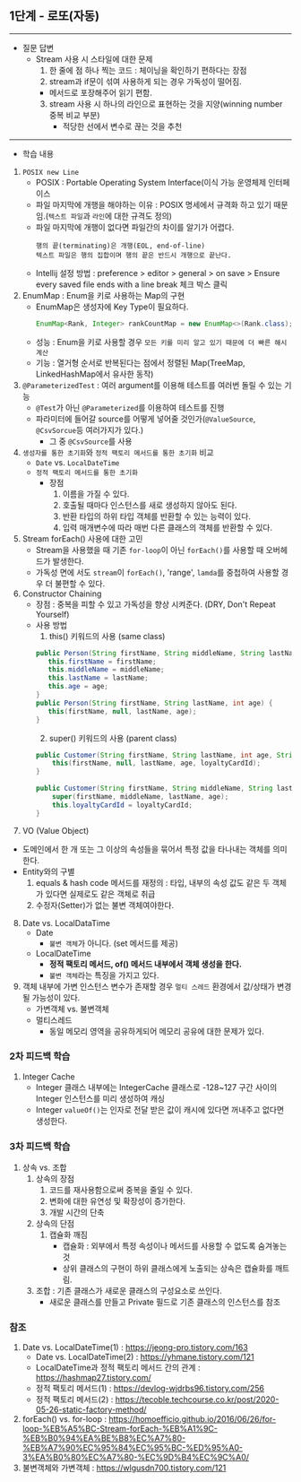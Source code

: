 ## 1단계 - 로또(자동)
---
- 질문 답변
  - Stream 사용 시 스타일에 대한 문제
    1. 한 줄에 점 하나 찍는 코드 : 체이닝을 확인하기 편하다는 장점
    2. stream과 if문이 섞여 사용하게 되는 경우 가독성이 떨어짐.
      - 메서드로 포장해주어 읽기 편함.
    3. stream 사용 시 하나의 라인으로 표현하는 것을 지양(winning number 중복 비교 부분)
       - 적당한 선에서 변수로 끊는 것을 추천

---

- 학습 내용
1. `POSIX new Line`
   - POSIX : Portable Operating System Interface(이식 가능 운영체제 인터페이스
   - 파일 마지막에 개행을 해야하는 이유 : POSIX 명세에서 규격화 하고 있기 때문임.(`텍스트 파일`과 `라인`에 대한 규격도 정의)
   - 파일 마지막에 개행이 없다면 파일간의 차이를 알기가 어렵다.
     ```
     행의 끝(terminating)은 개행(EOL, end-of-line)
     텍스트 파일은 행의 집합이며 행의 끝은 반드시 개행으로 끝난다.
     ```
   - Intellij 설정 방법 : preference > editor > general > on save > Ensure every saved file ends with a line break 체크 박스 클릭
2. EnumMap : Enum을 키로 사용하는 Map의 구현
   - EnumMap은 생성자에 Key Type이 필요하다.
      ```java
      EnumMap<Rank, Integer> rankCountMap = new EnumMap<>(Rank.class);
      ```
   - 성능 : Enum을 키로 사용할 경우 `모든 키를 미리 알고 있기 때문에 더 빠른 해시 계산`
   - 기능 : 열거형 순서로 반복된다는 점에서 정렬된 Map(TreeMap, LinkedHashMap에서 유사한 동작)
3. `@ParameterizedTest` : 여러 argument를 이용해 테스트를 여러번 돌릴 수 있는 기능
   - `@Test`가 아닌 `@Parameterized`를 이용하여 테스트를 진행
   - 파라미터에 들어갈 source를 어떻게 넣어줄 것인가(`@ValueSource`, `@CsvSorcue`등 여러가지가 있다.)
     - 그 중 `@CsvSource`를 사용
4. `생성자를 통한 초기화`와 `정적 팩토리 메서드를 통한 초기화` 비교
   - `Date` vs. `LocalDateTime` 
   - `정적 팩토리 메서드를 통한 초기화` 
     - 장점
       1. 이름을 가질 수 있다.
       2. 호출될 때마다 인스턴스를 새로 생성하지 않아도 된다.
       3. 반환 타입의 하위 타입 객체를 반환할 수 있는 능력이 있다.
       4. 입력 매개변수에 따라 매번 다른 클래스의 객체를 반환할 수 있다.
5. Stream forEach() 사용에 대한 고민
   - Stream을 사용했을 때 기존 `for-loop`이 아닌 `forEach()`를 사용할 때 오버헤드가 발생한다.
   - 가독성 면에 서도 `stream`이 `forEach()`, 'range', `lamda`를 중첩하여 사용할 경우 더 불편할 수 있다.
6. Constructor Chaining
   - 장점 : 중복을 피할 수 있고 가독성을 향상 시켜준다. (DRY, Don't Repeat Yourself)
   - 사용 방법 
     1. this() 키워드의 사용 (same class)
     ```java
     public Person(String firstName, String middleName, String lastName, int age) {
        this.firstName = firstName;
        this.middleName = middleName;
        this.lastName = lastName;
        this.age = age;
     }
     public Person(String firstName, String lastName, int age) {
        this(firstName, null, lastName, age);
     }
     ```
     2. super() 키워드의 사용 (parent class)
     ```java
     public Customer(String firstName, String lastName, int age, String loyaltyCardId) {
         this(firstName, null, lastName, age, loyaltyCardId);
     }
    
     public Customer(String firstName, String middleName, String lastName, int age, String loyaltyCardId) {
         super(firstName, middleName, lastName, age);
         this.loyaltyCardId = loyaltyCardId;
     }
     ```
7. VO (Value Object)
- 도메인에서 한 개 또는 그 이상의 속성들을 묶어서 특정 값을 타나내는 객체를 의미한다.
- Entity와의 구별
  1. equals & hash code 메서드를 재정의 : 타입, 내부의 속성 값도 같은 두 객체가 있다면 실제로도 같은 객체로 취급
  2. 수정자(Setter)가 없는 불변 객체여야한다.

8. Date vs. LocalDataTime
   - Date 
     - `불변 객체`가 아니다. (set 메서드를 제공)
   - LocalDateTime 
     - <b>정적 팩토리 메서드, of() 메서드 내부에서 객체 생성을 한다.</b>
     - `불변 객체`라는 특징을 가지고 있다.
9. 객체 내부에 가변 인스턴스 변수가 존재할 경우 `멀티 스레드` 환경에서 값/상태가 변경될 가능성이 있다.
   - 가변객체 vs. 불변객체
   - 멀티스레드
     - 동일 메모리 영역을 공유하게되어 메모리 공유에 대한 문제가 있다.

### 2차 피드백 학습
1. Integer Cache 
   - Integer 클래스 내부에는 IntegerCache 클래스로 -128~127 구간 사이의 Integer 인스턴스를 미리 생성하여 캐싱 
   - Integer `valueOf()`는 인자로 전달 받은 값이 캐시에 있다면 꺼내주고 없다면 생성한다.

### 3차 피드백 학습
1. 상속 vs. 조합
   1. 상속의 장점
      1. 코드를 재사용함으로써 중복을 줄일 수 있다.
      2. 변화에 대한 유연성 및 확장성이 증가한다.
      3. 개발 시간의 단축
   2. 상속의 단점
      1. 캡슐화 깨짐
         - 캡슐화 : 외부에서 특정 속성이나 메서드를 사용할 수 없도록 숨겨놓는 것
         - 상위 클래스의 구현이 하위 클래스에게 노출되는 상속은 캡슐화를 깨트림.
   3. 조합 : 기존 클래스가 새로운 클래스의 구성요소로 쓰인다.
      - 새로운 클래스를 만들고 Private 필드로 기존 클래스의 인스턴스를 참조 

### 참조
1) Date vs. LocalDateTime(1) : https://jeong-pro.tistory.com/163
   - Date vs. LocalDateTime(2) : https://yhmane.tistory.com/121
   - LocalDateTime과 정적 팩토리 메서드 간의 관계 : https://hashmap27.tistory.com/
   - 정적 팩토리 메서드(1) : https://devlog-wjdrbs96.tistory.com/256
   - 정적 팩토리 메서드(2) : https://tecoble.techcourse.co.kr/post/2020-05-26-static-factory-method/
2) forEach() vs. for-loop : https://homoefficio.github.io/2016/06/26/for-loop-%EB%A5%BC-Stream-forEach-%EB%A1%9C-%EB%B0%94%EA%BE%B8%EC%A7%80-%EB%A7%90%EC%95%84%EC%95%BC-%ED%95%A0-3%EA%B0%80%EC%A7%80-%EC%9D%B4%EC%9C%A0/
3) 불변객체와 가변객체 : https://wlgusdn700.tistory.com/121
